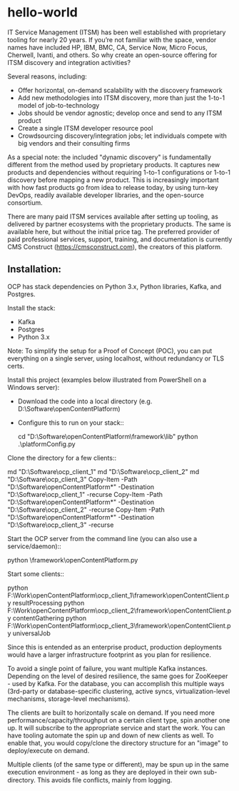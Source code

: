 hello-world
===========

IT Service Management (ITSM) has been well established with proprietary tooling for nearly 20 years. If you’re not familiar with the space, vendor names have included HP, IBM, BMC, CA, Service Now, Micro Focus, Cherwell, Ivanti, and others. So why create an open-source offering for ITSM discovery and integration activities?

Several reasons, including:

 * Offer horizontal, on-demand scalability with the discovery framework
 * Add new methodologies into ITSM discovery, more than just the 1-to-1 model of job-to-technology
 * Jobs should be vendor agnostic; develop once and send to any ITSM product
 * Create a single ITSM developer resource pool
 * Crowdsourcing discovery/integration jobs; let individuals compete with big vendors and their consulting firms

As a special note: the included "dynamic discovery" is fundamentally different from the method used by proprietary products. It captures new products and dependencies without requiring 1-to-1 configurations or 1-to-1 discovery before mapping a new product. This is increasingly important with how fast products go from idea to release today, by using turn-key DevOps, readily available developer libraries, and the open-source consortium.

There are many paid ITSM services available after setting up tooling, as delivered by partner ecosystems with the proprietary products. The same is available here, but without the initial price tag. The preferred provider of paid professional services, support, training, and documentation is currently CMS Construct (https://cmsconstruct.com), the creators of this platform.


Installation:
-------------
OCP has stack dependencies on Python 3.x, Python libraries, Kafka, and Postgres. 

Install the stack: 
 * Kafka
 * Postgres
 * Python 3.x

Note: To simplify the setup for a Proof of Concept (POC), you can put everything on a single server, using localhost, without redundancy or TLS certs.

Install this project (examples below illustrated from PowerShell on a Windows server):
 * Download the code into a local directory (e.g. D:\Software\openContentPlatform)
 * Configure this to run on your stack::

   cd "D:\Software\openContentPlatform\framework\lib"
   python .\platformConfig.py

Clone the directory for a few clients::

   md "D:\Software\ocp_client_1"
   md "D:\Software\ocp_client_2"
   md "D:\Software\ocp_client_3"
   Copy-Item -Path "D:\Software\openContentPlatform\*" -Destination "D:\Software\ocp_client_1" -recurse
   Copy-Item -Path "D:\Software\openContentPlatform\*" -Destination "D:\Software\ocp_client_2" -recurse
   Copy-Item -Path "D:\Software\openContentPlatform\*" -Destination "D:\Software\ocp_client_3" -recurse

Start the OCP server from the command line (you can also use a service/daemon)::

   python <installPath>\framework\openContentPlatform.py 
  
Start some clients::

   python F:\Work\openContentPlatform\ocp_client_1\framework\openContentClient.py resultProcessing
   python F:\Work\openContentPlatform\ocp_client_2\framework\openContentClient.py contentGathering
   python F:\Work\openContentPlatform\ocp_client_3\framework\openContentClient.py universalJob


Since this is entended as an enterprise product, production deployments would have a larger infrastructure footprint as you plan for resilience. 

To avoid a single point of failure, you want multiple Kafka instances. Depending on the level of desired resilience, the same goes for ZooKeeper - used by Kafka. For the database, you can accomplish this multiple ways (3rd-party or database-specific clustering, active syncs, virtualization-level mechanisms, storage-level mechanisms).

The clients are built to horizontally scale on demand. If you need more performance/capacity/throughput on a certain client type, spin another one up. It will subscribe to the appropriate service and start the work. You can have tooling automate the spin up and down of new clients as well. To enable that, you would copy/clone the directory structure for an "image" to deploy/execute on demand.

Multiple clients (of the same type or different), may be spun up in the same execution environment - as long as they are deployed in their own sub-directory. This avoids file conﬂicts, mainly from logging. 

